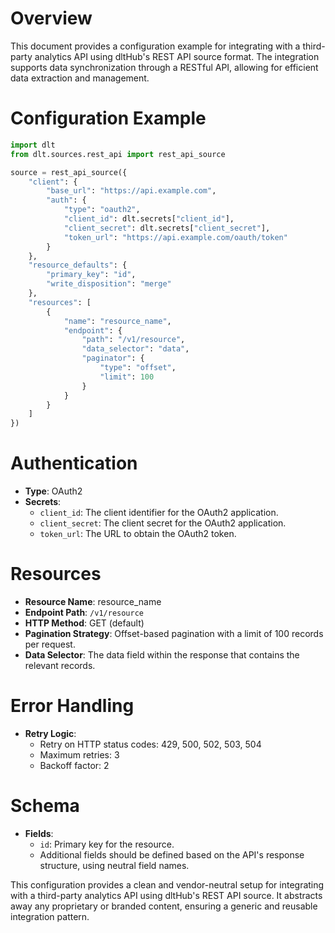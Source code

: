 # Overview

This document provides a configuration example for integrating with a third-party analytics API using dltHub's REST API source format. The integration supports data synchronization through a RESTful API, allowing for efficient data extraction and management.

# Configuration Example

```python
import dlt
from dlt.sources.rest_api import rest_api_source

source = rest_api_source({
    "client": {
        "base_url": "https://api.example.com",
        "auth": {
            "type": "oauth2",
            "client_id": dlt.secrets["client_id"],
            "client_secret": dlt.secrets["client_secret"],
            "token_url": "https://api.example.com/oauth/token"
        }
    },
    "resource_defaults": {
        "primary_key": "id",
        "write_disposition": "merge"
    },
    "resources": [
        {
            "name": "resource_name",
            "endpoint": {
                "path": "/v1/resource",
                "data_selector": "data",
                "paginator": {
                    "type": "offset",
                    "limit": 100
                }
            }
        }
    ]
})
```

# Authentication

- **Type**: OAuth2
- **Secrets**: 
  - `client_id`: The client identifier for the OAuth2 application.
  - `client_secret`: The client secret for the OAuth2 application.
  - `token_url`: The URL to obtain the OAuth2 token.

# Resources

- **Resource Name**: resource_name
- **Endpoint Path**: `/v1/resource`
- **HTTP Method**: GET (default)
- **Pagination Strategy**: Offset-based pagination with a limit of 100 records per request.
- **Data Selector**: The data field within the response that contains the relevant records.

# Error Handling

- **Retry Logic**: 
  - Retry on HTTP status codes: 429, 500, 502, 503, 504
  - Maximum retries: 3
  - Backoff factor: 2

# Schema

- **Fields**: 
  - `id`: Primary key for the resource.
  - Additional fields should be defined based on the API's response structure, using neutral field names.

This configuration provides a clean and vendor-neutral setup for integrating with a third-party analytics API using dltHub's REST API source. It abstracts away any proprietary or branded content, ensuring a generic and reusable integration pattern.